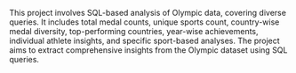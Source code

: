 This project involves SQL-based analysis of Olympic data, covering diverse queries. It includes total medal counts, unique sports count, country-wise medal diversity, top-performing countries, year-wise achievements, individual athlete insights, and specific sport-based analyses. The project aims to extract comprehensive insights from the Olympic dataset using SQL queries.

